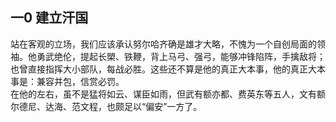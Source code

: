 ## 一0 建立汗国
站在客观的立场，我们应该承认努尔哈齐确是雄才大略，不愧为一个自创局面的领袖。他勇武绝伦，提起长槊、铁鞭，背上马弓、强弓，能够冲锋陷阵，手擒敌将；也曾直接指挥大小部队，每战必胜。这些还不算是他的真正大本事，他的真正大本事是：兼容并包，信赏必罚。\
在他的左右，虽不是猛将如云、谋臣如雨，但武有额亦都、费英东等五人，文有额尔德尼、达海、范文程，也颇足以“偏安”一方了。
